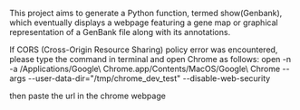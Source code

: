 This project aims to generate a Python function, termed show(Genbank), which eventually displays a
webpage featuring a gene map or graphical representation of a GenBank file along with its
annotations.

If CORS (Cross-Origin Resource Sharing) policy error was encountered, please type the command in terminal and open Chrome as follows:
open -n -a /Applications/Google\ Chrome.app/Contents/MacOS/Google\ Chrome -- args --user-data-dir="/tmp/chrome_dev_test" --disable-web-security

then paste the url in the chrome webpage
